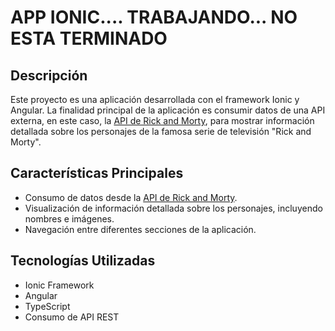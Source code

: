 # APP IONIC.... TRABAJANDO... NO ESTA TERMINADO

## Descripción

Este proyecto es una aplicación desarrollada con el framework Ionic y Angular. La finalidad principal de la aplicación es consumir datos de una API externa, en este caso, la [API de Rick and Morty](https://rickandmortyapi.com/), para mostrar información detallada sobre los personajes de la famosa serie de televisión "Rick and Morty".

## Características Principales
- Consumo de datos desde la [API de Rick and Morty](https://rickandmortyapi.com/).
- Visualización de información detallada sobre los personajes, incluyendo nombres e imágenes.
- Navegación entre diferentes secciones de la aplicación.

## Tecnologías Utilizadas
- Ionic Framework
- Angular
- TypeScript
- Consumo de API REST